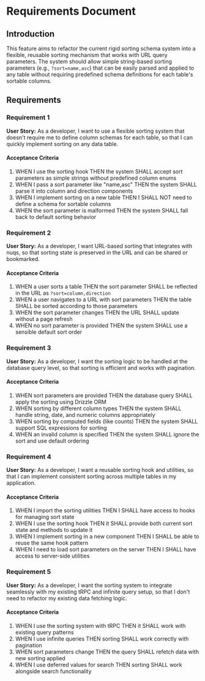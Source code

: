 # Requirements Document

## Introduction

This feature aims to refactor the current rigid sorting schema system into a flexible, reusable sorting mechanism that works with URL query parameters. The system should allow simple string-based sorting parameters (e.g., `?sort=name,asc`) that can be easily parsed and applied to any table without requiring predefined schema definitions for each table's sortable columns.

## Requirements

### Requirement 1

**User Story:** As a developer, I want to use a flexible sorting system that doesn't require me to define column schemas for each table, so that I can quickly implement sorting on any data table.

#### Acceptance Criteria

1. WHEN I use the sorting hook THEN the system SHALL accept sort parameters as simple strings without predefined column enums
2. WHEN I pass a sort parameter like "name,asc" THEN the system SHALL parse it into column and direction components
3. WHEN I implement sorting on a new table THEN I SHALL NOT need to define a schema for sortable columns
4. WHEN the sort parameter is malformed THEN the system SHALL fall back to default sorting behavior

### Requirement 2

**User Story:** As a developer, I want URL-based sorting that integrates with nuqs, so that sorting state is preserved in the URL and can be shared or bookmarked.

#### Acceptance Criteria

1. WHEN a user sorts a table THEN the sort parameter SHALL be reflected in the URL as `?sort=column,direction`
2. WHEN a user navigates to a URL with sort parameters THEN the table SHALL be sorted according to those parameters
3. WHEN the sort parameter changes THEN the URL SHALL update without a page refresh
4. WHEN no sort parameter is provided THEN the system SHALL use a sensible default sort order

### Requirement 3

**User Story:** As a developer, I want the sorting logic to be handled at the database query level, so that sorting is efficient and works with pagination.

#### Acceptance Criteria

1. WHEN sort parameters are provided THEN the database query SHALL apply the sorting using Drizzle ORM
2. WHEN sorting by different column types THEN the system SHALL handle string, date, and numeric columns appropriately
3. WHEN sorting by computed fields (like counts) THEN the system SHALL support SQL expressions for sorting
4. WHEN an invalid column is specified THEN the system SHALL ignore the sort and use default ordering

### Requirement 4

**User Story:** As a developer, I want a reusable sorting hook and utilities, so that I can implement consistent sorting across multiple tables in my application.

#### Acceptance Criteria

1. WHEN I import the sorting utilities THEN I SHALL have access to hooks for managing sort state
2. WHEN I use the sorting hook THEN it SHALL provide both current sort state and methods to update it
3. WHEN I implement sorting in a new component THEN I SHALL be able to reuse the same hook pattern
4. WHEN I need to load sort parameters on the server THEN I SHALL have access to server-side utilities

### Requirement 5

**User Story:** As a developer, I want the sorting system to integrate seamlessly with my existing tRPC and infinite query setup, so that I don't need to refactor my existing data fetching logic.

#### Acceptance Criteria

1. WHEN I use the sorting system with tRPC THEN it SHALL work with existing query patterns
2. WHEN I use infinite queries THEN sorting SHALL work correctly with pagination
3. WHEN sort parameters change THEN the query SHALL refetch data with new sorting applied
4. WHEN I use deferred values for search THEN sorting SHALL work alongside search functionality
